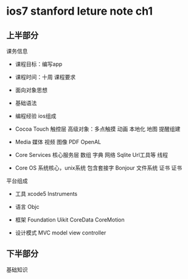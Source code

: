 ios7 stanford leture note ch1 
============
上半部分
--------
课务信息
- 课程目标：编写app
- 课程时间：十周
课程要求
- 面向对象思想
- 基础语法
- 编程经验
ios组成
- Cocoa Touch
    触控层
    高级对象：多点触摸 动画 本地化 地图 提醒组建 

- Media
    媒体
    视频 图像 PDF OpenAL 

- Core Services
    核心服务层
    数组 字典 网络 Sqlite Url工具等 线程

- Core OS
    系统核心，unix系统
    包含套接字 Bonjour 文件系统 证书 证书

平台组成
- 工具
    xcode5 Instruments

- 语言
    Objc

- 框架
    Foundation Uikit CoreData CoreMotion
    
- 设计模式
    MVC
    model view controller

下半部分
--------
基础知识